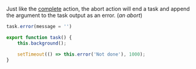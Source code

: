 <!--TITLE:task.error()-->
<!--ABOUT:The error action will end the current task and display the argument as an error.-->

Just like the [complete](/documentation#tasks-complete) action, the abort action will end a task and append the argument to the task output as an error. (*an abort*)  


```javascript
task.error(message = '')
```

```javascript
export function task() {
	this.background();

	setTimeout(() => this.error('Not done'), 1000);
}
``` 